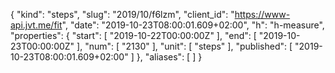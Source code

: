 {
  "kind": "steps",
  "slug": "2019/10/f6lzm",
  "client_id": "https://www-api.jvt.me/fit",
  "date": "2019-10-23T08:00:01.609+02:00",
  "h": "h-measure",
  "properties": {
    "start": [
      "2019-10-22T00:00:00Z"
    ],
    "end": [
      "2019-10-23T00:00:00Z"
    ],
    "num": [
      "2130"
    ],
    "unit": [
      "steps"
    ],
    "published": [
      "2019-10-23T08:00:01.609+02:00"
    ]
  },
  "aliases": [
  ]
}
